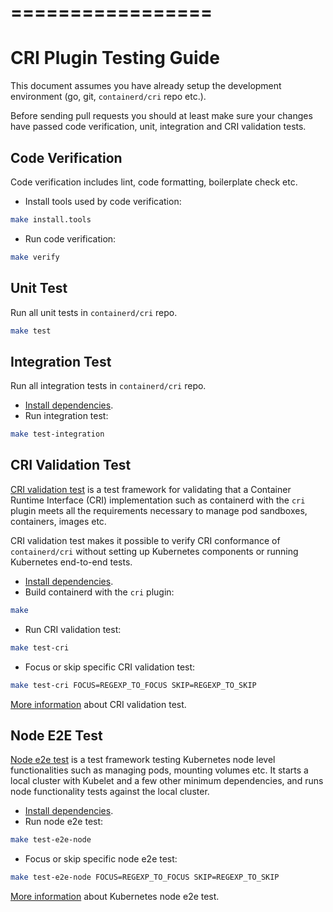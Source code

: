 =================
=======
CRI Plugin Testing Guide
========================
This document assumes you have already setup the development environment (go, git, `containerd/cri` repo etc.).

Before sending pull requests you should at least make sure your changes have passed code verification, unit, integration and CRI validation tests.
## Code Verification
Code verification includes lint, code formatting, boilerplate check etc.
* Install tools used by code verification:
```bash
make install.tools
```
* Run code verification:
```bash
make verify
```
## Unit Test
Run all unit tests in `containerd/cri` repo.
```bash
make test
```
## Integration Test
Run all integration tests in `containerd/cri` repo.
* [Install dependencies](../README.md#install-dependencies).
* Run integration test:
```bash
make test-integration
```
## CRI Validation Test
[CRI validation test](https://github.com/kubernetes/community/blob/master/contributors/devel/cri-validation.md) is a test framework for validating that a Container Runtime Interface (CRI) implementation such as containerd with the `cri` plugin meets all the requirements necessary to manage pod sandboxes, containers, images etc.

CRI validation test makes it possible to verify CRI conformance of `containerd/cri` without setting up Kubernetes components or running Kubernetes end-to-end tests.
* [Install dependencies](../README.md#install-dependencies).
* Build containerd with the `cri` plugin:
```bash
make
```
* Run CRI validation test:
```bash
make test-cri
```
* Focus or skip specific CRI validation test:
```bash
make test-cri FOCUS=REGEXP_TO_FOCUS SKIP=REGEXP_TO_SKIP
```
[More information](https://github.com/kubernetes-incubator/cri-tools) about CRI validation test.
## Node E2E Test
[Node e2e test](https://github.com/kubernetes/community/blob/master/contributors/devel/e2e-node-tests.md) is a test framework testing Kubernetes node level functionalities such as managing pods, mounting volumes etc. It starts a local cluster with Kubelet and a few other minimum dependencies, and runs node functionality tests against the local cluster.
* [Install dependencies](../README.md#install-dependencies).
* Run node e2e test:
```bash
make test-e2e-node
```
* Focus or skip specific node e2e test:
```bash
make test-e2e-node FOCUS=REGEXP_TO_FOCUS SKIP=REGEXP_TO_SKIP
```
[More information](https://github.com/kubernetes/community/blob/master/contributors/devel/e2e-node-tests.md) about Kubernetes node e2e test.
<!-- TODO: Add cluster e2e test -->
